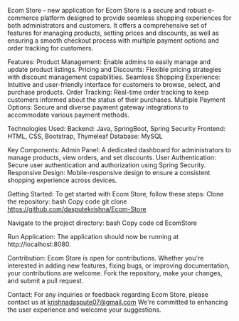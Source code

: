Ecom Store -  new application for
Ecom Store is a secure and robust e-commerce platform designed to provide seamless shopping experiences
for both administrators and customers. It offers a comprehensive set of features for managing products, 
setting prices and discounts, as well as ensuring a smooth checkout process with multiple payment options
and order tracking for customers.

Features:
Product Management: Enable admins to easily manage and update product listings.
Pricing and Discounts: Flexible pricing strategies with discount management capabilities.
Seamless Shopping Experience: Intuitive and user-friendly interface for customers to browse, select, and purchase products.
Order Tracking: Real-time order tracking to keep customers informed about the status of their purchases.
Multiple Payment Options: Secure and diverse payment gateway integrations to accommodate various payment methods.

Technologies Used:
Backend: Java, SpringBoot, Spring Security
Frontend: HTML, CSS, Bootstrap, Thymeleaf
Database: MySQL

Key Components:
Admin Panel: A dedicated dashboard for administrators to manage products, view orders, and set discounts.
User Authentication: Secure user authentication and authorization using Spring Security.
Responsive Design: Mobile-responsive design to ensure a consistent shopping experience across devices.

Getting Started:
To get started with Ecom Store, follow these steps:
Clone the repository:
bash
Copy code
git clone https://github.com/dasputekrishna/Ecom-Store

Navigate to the project directory:
bash
Copy code
cd EcomStore

Run Application:
The application should now be running at http://localhost:8080.

Contribution:
Ecom Store is open for contributions. Whether you're interested in adding new features,
fixing bugs, or improving documentation, your contributions are welcome.
Fork the repository, make your changes, and submit a pull request.

Contact: For any inquiries or feedback regarding Ecom Store, please contact us at krishnadaspute07@gmail.com 
We're committed to enhancing the user experience and welcome your suggestions.
